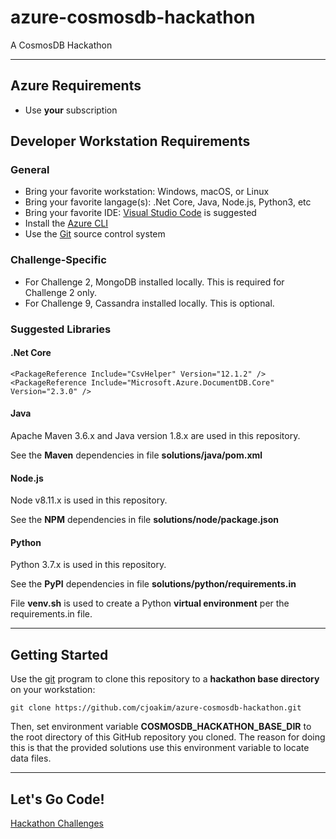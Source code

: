 # azure-cosmosdb-hackathon

A CosmosDB Hackathon

---

## Azure Requirements

- Use **your** subscription

## Developer Workstation Requirements

### General

- Bring your favorite workstation: Windows, macOS, or Linux
- Bring your favorite langage(s): .Net Core, Java, Node.js, Python3, etc
- Bring your favorite IDE: [Visual Studio Code](https://code.visualstudio.com) is suggested 
- Install the [Azure CLI](https://docs.microsoft.com/en-us/cli/azure/install-azure-cli) 
- Use the [Git](https://git-scm.com/downloads) source control system 

### Challenge-Specific

- For Challenge 2, MongoDB installed locally.  This is required for Challenge 2 only.
- For Challenge 9, Cassandra installed locally.  This is optional.

### Suggested Libraries

#### .Net Core

```
<PackageReference Include="CsvHelper" Version="12.1.2" />
<PackageReference Include="Microsoft.Azure.DocumentDB.Core" Version="2.3.0" />
```

#### Java

Apache Maven 3.6.x and Java version 1.8.x are used in this repository.

See the **Maven** dependencies in file **solutions/java/pom.xml**

#### Node.js

Node v8.11.x is used in this repository.

See the **NPM** dependencies in file **solutions/node/package.json**

#### Python

Python 3.7.x is used in this repository.

See the **PyPI** dependencies in file **solutions/python/requirements.in**

File **venv.sh** is used to create a Python **virtual environment** per the requirements.in file.

---

## Getting Started

Use the [git](https://git-scm.com) program to clone this repository to a 
**hackathon base directory** on your workstation:

```
git clone https://github.com/cjoakim/azure-cosmosdb-hackathon.git
```

Then, set environment variable **COSMOSDB_HACKATHON_BASE_DIR** to the root
directory of this GitHub repository you cloned.  The reason for doing this 
is that the provided solutions use this environment variable to locate data
files.

---

## Let's Go Code!

[Hackathon Challenges](challenges/challenges_list.md)
